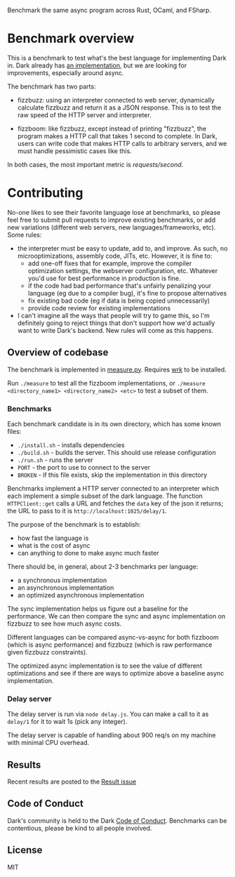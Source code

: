 Benchmark the same async program across Rust, OCaml, and FSharp.

# Benchmark overview

This is a benchmark to test what's the best language for implementing Dark in.
Dark already has [an
implementation](https://github.com/darklang/dark/blob/main/backend/libexecution/ast.ml),
but we are looking for improvements, especially around async.

The benchmark has two parts:

- fizzbuzz: using an interpreter connected to web server, dynamically calculate
  fizzbuzz and return it as a JSON response. This is to test the raw speed of
  the HTTP server and interpreter.

- fizzboom: like fizzbuzz, except instead of printing "fizzbuzz", the program makes
  a HTTP call that takes 1 second to complete. In Dark, users can write code
  that makes HTTP calls to arbitrary servers, and we must handle pessimistic
  cases like this.

In both cases, the most important metric is _requests/second_.

# Contributing

No-one likes to see their favorite language lose at benchmarks, so please feel
free to submit pull requests to improve existing benchmarks, or add new
variations (different web servers, new languages/frameworks, etc). Some rules:

- the interpreter must be easy to update, add to, and improve. As such, no
  microoptimizations, assembly code, JITs, etc. However, it is fine to:
  - add one-off fixes that for example, improve the compiler optimization
    settings, the webserver configuration, etc. Whatever you'd use for best
    performance in production is fine.
  - if the code had bad performance that's unfairly penalizing your language
    (eg due to a compiler bug), it's fine to propose alternatives
  - fix existing bad code (eg if data is being copied unnecessarily)
  - provide code review for existing implementations
- I can't imagine all the ways that people will try to game this, so I'm
  definitely going to reject things that don't support how we'd actually want
  to write Dark's backend. New rules will come as this happens.

## Overview of codebase

The benchmark is implemented in [measure.py](measure.py). Requires [wrk](https://github.com/wg/wrk) to be installed.

Run `./measure` to test all the fizzboom implementations, or
`./measure <directory_name1> <directory_name2> <etc>` to test a subset
of them.

### Benchmarks

Each benchmark candidate is in its own directory, which has some known files:

- `./install.sh` - installs dependencies
- `./build.sh` - builds the server. This should use release configuration
- `./run.sh` - runs the server
- `PORT` - the port to use to connect to the server
- `BROKEN` - if this file exists, skip the implementation in this directory

Benchmarks implement a HTTP server connected to an interpreter which each
implement a simple subset of the dark language. The function `HTTPClient::get`
calls a URL and fetches the `data` key of the json it returns; the URL to pass
to it is `http://localhost:1025/delay/1`.

The purpose of the benchmark is to establish:

- how fast the language is
- what is the cost of async
- can anything to done to make async much faster

There should be, in general, about 2-3 benchmarks per language:

- a synchronous implementation
- an asynchronous implementation
- an optimized asynchronous implementation

The sync implementation helps us figure out a baseline for the performance. We
can then compare the sync and async implementation on fizzbuzz to see how much
async costs.

Different languages can be compared async-vs-async for both fizzboom (which is
async performance) and fizzbuzz (which is raw performance given fizzbuzz
constraints).

The optimized async implementation is to see the value of different
optimizations and see if there are ways to optimize above a baseline async
implementation.

### Delay server

The delay server is run via `node delay.js`. You can make a call to it as `delay/1` for it to wait 1s (pick any integer).

The delay server is capable of handling about 900 req/s on my machine with
minimal CPU overhead.

## Results

Recent results are posted to the [Result issue](https://github.com/darklang/fizzboom/issues/13)

## Code of Conduct

Dark's community is held to the Dark [Code of Conduct](./CODE-OF-CONDUCT.md).
Benchmarks can be contentious, please be kind to all people involved.

## License

MIT

